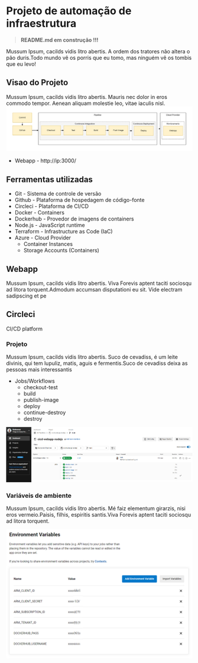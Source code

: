 # Projeto de automação de infraestrutura
> **README.md em construção !!!** 

Mussum Ipsum, cacilds vidis litro abertis. A ordem dos tratores não altera o pão duris.Todo mundo vê os porris que eu tomo, mas ninguém vê os tombis que eu levo!

## Visao do Projeto
Mussum Ipsum, cacilds vidis litro abertis. Mauris nec dolor in eros commodo tempor. Aenean aliquam molestie leo, vitae iaculis nisl. 
![](./images/design.png)

* Webapp - http://ip:3000/


## Ferramentas utilizadas
* Git - Sistema de controle de versão
* Github - Plataforma de hospedagem de código-fonte 
* Circleci - Plataforma de CI/CD
* Docker - Containers
* Dockerhub - Provedor de imagens de containers
* Node.js - JavaScript runtime
* Terraform - Infrastructure as Code (IaC)
* Azure - Cloud Provider
  * Container Instances
  * Storage Accounts (Containers)

## Webapp
Mussum Ipsum, cacilds vidis litro abertis. Viva Forevis aptent taciti sociosqu ad litora torquent.Admodum accumsan disputationi eu sit. Vide electram sadipscing et pe

## Circleci
CI/CD platform 

### Projeto 
Mussum Ipsum, cacilds vidis litro abertis. Suco de cevadiss, é um leite divinis, qui tem lupuliz, matis, aguis e fermentis.Suco de cevadiss deixa as pessoas mais interessantis

* Jobs/Workflows
  - checkout-test
  - build
  - publish-image
  - deploy
  - continue-destroy
  - destroy

![](./images/circleci-dashboard.png)


### Variáveis de ambiente
Mussum Ipsum, cacilds vidis litro abertis. Mé faiz elementum girarzis, nisi eros vermeio.Paisis, filhis, espiritis santis.Viva Forevis aptent taciti sociosqu ad litora torquent.

![](images/circleci-environment-variables.png)


